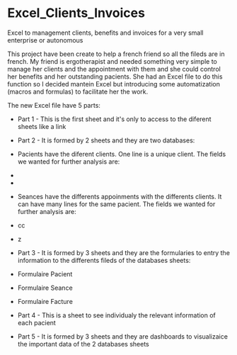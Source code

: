 # Excel_Clients_Invoices

Excel to management clients, benefits and invoices for a very small enterprise or autonomous

This project have been create to help a french friend so all the fileds are in french. My friend is ergotherapist and needed something very simple to manage her clients and the appointment with them and she could control her benefits and her outstanding pacients. She had an Excel file to do this function so I decided mantein Excel but introducing some automatization (macros and formulas) to facilitate her the work.

The new Excel file have 5 parts:

- Part 1 - This is the first sheet and it's only to access to the diferent sheets like a link

- Part 2 - It is formed by 2 sheets and they are two databases:
 - Pacients have the diferent clients. One line is a unique client. The fields we wanted for further analysis are:
  -
  -  
 - Seances have the differents appoinments with the differents clients. It can have many lines for the same pacient. The fields we wanted for further analysis are:
  - cc
  - z
 - Part 3 - It is formed by 3 sheets and they are the formularies to entry the information to the differents fileds of the databases sheets:
  - Formulaire Pacient
  - Formulaire Seance
  - Formulaire Facture

- Part 4 - This is a sheet to see individualy the relevant information of each pacient

- Part 5 - It is formed by 3 sheets and they are dashboards to visualizaice the important data of the 2 databases sheets

